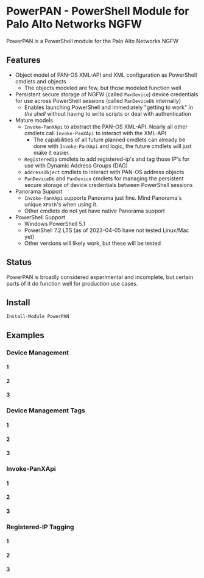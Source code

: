 # PowerPAN - PowerShell Module for Palo Alto Networks NGFW

PowerPAN is a PowerShell module for the Palo Alto Networks NGFW

## Features

- Object model of PAN-OS XML-API and XML configuration as PowerShell cmdlets and objects
  - The objects modeled are few, but those modeled function well
- Persistent secure storage of NGFW (called `PanDevice`) device credentials for use across PowerShell sessions (called `PanDeviceDb` internally)
  - Enables launching PowerShell and immediately "getting to work" *in the shell* without having to write scripts or deal with authentication
- Mature models
  - `Invoke-PanXApi` to abstract the PAN-OS XML-API. Nearly all other cmdlets call `Invoke-PanXApi` to interact with the XML-API
    - The capabilities of all future planned cmdlets can already be done with `Invoke-PanXApi` and logic, the future cmdlets will just make it easier.
  - `RegisteredIp` cmdlets to add registered-ip's and tag those IP's for use with Dynamic Address Groups (DAG)
  - `AddressObject` cmdlets to interact with PAN-OS address objects
  - `PanDeviceDb` and `PanDevice` cmdlets for managing the persistent secure storage of device credentials between PowerShell sessions
- Panorama Support
  - `Invoke-PanXApi` supports Panorama just fine. Mind Panorama's unique `XPath`'s when using it.
  - Other cmdlets do not yet have native Panorama support
- PowerShell Support
  - Windows PowerShell 5.1
  - PowerShell 7.2 LTS (as of 2023-04-05 have not tested Linux/Mac yet)
  - Other versions will likely work, but these will be tested

## Status

PowerPAN is broadly considered experimental and incomplete, but certain parts of it do function well for production use cases.

## Install

`Install-Module PowerPAN`

## Examples

### Device Management

#### 1

#### 2

#### 3

### Device Management Tags

#### 1

#### 2

#### 3

### Invoke-PanXApi

#### 1

#### 2

#### 3

### Registered-IP Tagging

#### 1

#### 2

#### 3
